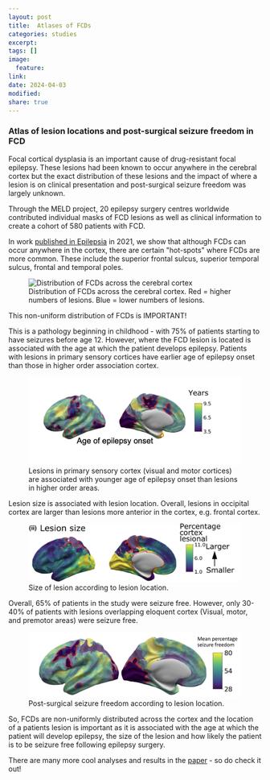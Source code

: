 ```yaml
---
layout: post
title:  Atlases of FCDs
categories: studies
excerpt:
tags: []
image:
  feature:
link:
date: 2024-04-03
modified:
share: true
---
```


### Atlas of lesion locations and post-surgical seizure freedom in FCD

Focal cortical dysplasia is an important cause of drug-resistant focal epilepsy. These lesions had been known to occur anywhere in the cerebral cortex but the exact distribution of these lesions and the impact of where a lesion is on clinical presentation and post-surgical seizure freedom was largely unknown. 

Through the MELD project, 20 epilepsy surgery centres worldwide contributed individual masks of FCD lesions as well as clinical information to create a cohort of 580 patients with FCD.

In work [published in Epilepsia](https://onlinelibrary.wiley.com/doi/full/10.1111/epi.17130) in 2021, we show that although FCDs can occur anywhere in the cortex, there are certain "hot-spots" where FCDs are more common. These include the superior frontal sulcus, superior temporal sulcus, frontal and temporal poles. 

<figure>
<img src="/images/lesion_locations_FCD.gif"
alt="Distribution of FCDs across the cerebral cortex">
<figcaption>Distribution of FCDs across the cerebral cortex. Red = higher numbers of lesions. Blue = lower numbers of lesions. </figcaption>
</figure>

This non-uniform distribution of FCDs is IMPORTANT!

This is a pathology beginning in childhood - with 75% of patients starting to have seizures before age 12. However, where the FCD lesion is located is associated with the age at which the patient develops epilepsy. Patients with lesions in primary sensory cortices have earlier age of epilepsy onset than those in higher order association cortex.

<figure>
<img src="/images/Age_onset.png"
alt="Age of epilepsy onset according to lesion location">
<figcaption>Lesions in primary sensory cortex (visual and motor cortices) are associated with younger age of epilepsy onset than lesions in higher order areas.</figcaption>
</figure>

Lesion size is associated with lesion location. Overall, lesions in occipital cortex are larger than lesions more anterior in the cortex, e.g. frontal cortex.

<figure>
<img src="/images/Lesion_size.png"
alt="Size of lesion according to lesion location">
<figcaption>Size of lesion according to lesion location.</figcaption>
</figure>

Overall, 65% of patients in the study were seizure free. However, only 30-40% of patients with lesions overlapping eloquent cortex (Visual, motor, and premotor areas) were seizure free.

<figure>
<img src="/images/Seizure_freedom.png"
alt="Post-surgical seizure freedom according to lesion location.">
<figcaption>Post-surgical seizure freedom according to lesion location.</figcaption>
</figure>

So, FCDs are non-uniformly distributed across the cortex and the location of a patients lesion is important as it is associated with the age at which the patient will develop epilepsy, the size of the lesion and how likely the patient is to be seizure free following epilepsy surgery. 

There are many more cool analyses and results in the [paper](https://onlinelibrary.wiley.com/doi/full/10.1111/epi.17130) - so do check it out! 